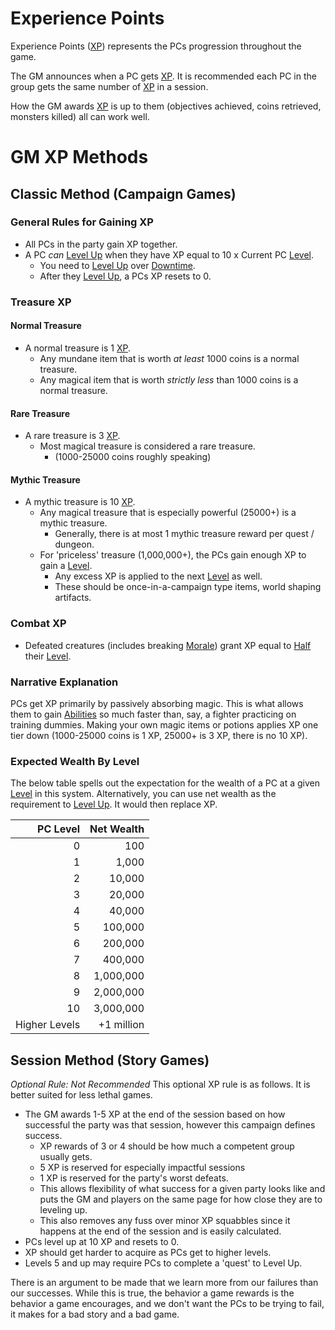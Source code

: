 # Experience Points

Experience Points ([XP](Experience%20Points.md)) represents the PCs progression throughout the game.

The GM announces when a PC gets [XP](Experience%20Points.md). It is recommended each PC in the group gets the same number of [XP](Experience%20Points.md) in a session.

How the GM awards [XP](Experience%20Points.md) is up to them (objectives achieved, coins retrieved, monsters killed) all can work well.

# GM XP Methods

## Classic Method (Campaign Games)

### General Rules for Gaining XP

- All PCs in the party gain XP together.
- A PC *can* [Level Up](Level.md#Level%20Up) when they have XP equal to 10 x Current PC [Level](Level.md).
	- You need to [Level Up](Level.md#Level%20Up) over [Downtime](Level.md#Downtime).
	- After they [Level Up](Level.md#Level%20Up), a PCs XP resets to 0.

### Treasure XP

#### Normal Treasure

- A normal treasure is 1 [XP](Experience%20Points.md).
	- Any mundane item that is worth *at least* 1000 coins is a normal treasure.
	- Any magical item that is worth *strictly less* than 1000 coins is a normal treasure.

#### Rare Treasure

- A rare treasure is 3 [XP](Experience%20Points.md).
	- Most magical treasure is considered a rare treasure.
		- (1000-25000 coins roughly speaking)

#### Mythic Treasure

- A mythic treasure is 10 [XP](Experience%20Points.md).
	- Any magical treasure that is especially powerful (25000+) is a mythic treasure.
		- Generally, there is at most 1 mythic treasure reward per quest / dungeon.
	- For 'priceless' treasure (1,000,000+), the PCs gain enough XP to gain a [Level](Level.md).
		- Any excess XP is applied to the next [Level](Level.md) as well.
		- These should be once-in-a-campaign type items, world shaping artifacts.

### Combat XP

- Defeated creatures (includes breaking [Morale](../../Social%20Systems/Morale%20System.md)) grant XP equal to [Half](../../Foreword/Rule%20for%20rules.md#Halving) their [Level](Level.md).

### Narrative Explanation

PCs get XP primarily by passively absorbing magic. This is what allows them to gain [Abilities](../Chosen%20Statistics/Ability%20Scores.md) so much faster than, say, a fighter practicing on training dummies. Making your own magic items or potions applies XP one tier down (1000-25000 coins is 1 XP, 25000+ is 3 XP, there is no 10 XP).

### Expected Wealth By Level

The below table spells out the expectation for the wealth of a PC at a given [Level](Level.md) in this system. Alternatively, you can use net wealth as the requirement to [Level Up](Level.md#Level%20Up). It would then replace XP.

|      PC Level | Net Wealth |
| ------------: | ---------: |
|             0 |        100 |
|             1 |      1,000 |
|             2 |     10,000 |
|             3 |     20,000 |
|             4 |     40,000 |
|             5 |    100,000 |
|             6 |    200,000 |
|             7 |    400,000 |
|             8 |  1,000,000 |
|             9 |  2,000,000 |
|            10 |  3,000,000 |
| Higher Levels | +1 million |


## Session Method (Story Games)

*Optional Rule: Not Recommended*
This optional XP rule is as follows. It is better suited for less lethal games.
- The GM awards 1-5 XP at the end of the session based on how successful the party was that session, however this campaign defines success.
	- XP rewards of 3 or 4 should be how much a competent group usually gets.
	- 5 XP is reserved for especially impactful sessions
	- 1 XP is reserved for the party's worst defeats.
	- This allows flexibility of what success for a given party looks like and puts the GM and players on the same page for how close they are to leveling up.
	- This also removes any fuss over minor XP squabbles since it happens at the end of the session and is easily calculated.
- PCs level up at 10 XP and resets to 0.
- XP should get harder to acquire as PCs get to higher levels.
- Levels 5 and up may require PCs to complete a 'quest' to Level Up.

There is an argument to be made that we learn more from our failures than our successes. While this is true, the behavior a game rewards is the behavior a game encourages, and we don't want the PCs to be trying to fail, it makes for a bad story and a bad game.
